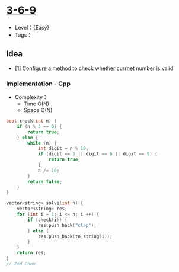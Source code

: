 # [3-6-9](https://binarysearch.com/problems/3-6-9)

- Level：{Easy}
- Tags：

## Idea

- [1] Configure a method to check whether currnet number is valid

### Implementation - Cpp

- Complexity：
  - Time O(N)
  - Space O(N)

``` c++
bool check(int n) {
    if (n % 3 == 0) {
        return true;
    } else {
        while (n) {
            int digit = n % 10;
            if (digit == 3 || digit == 6 || digit == 9) {
                return true;
            }
            n /= 10;
        }
        return false;
    }
}

vector<string> solve(int n) {
    vector<string> res;
    for (int i = 1; i <= n; i ++) {
        if (check(i)) {
            res.push_back("clap");
        } else {
            res.push_back(to_string(i));
        }
    }
    return res;
}
// Zed Chou

```



